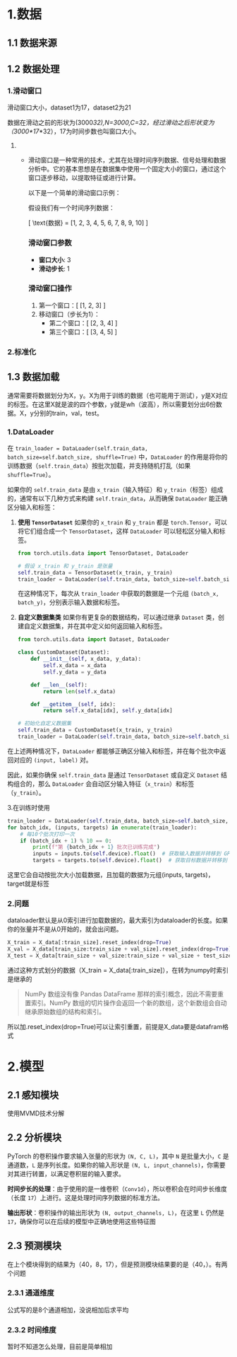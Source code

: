 # 1.数据
## 1.1 数据来源
## 1.2 数据处理
### 1.滑动窗口
滑动窗口大小，dataset1为17，dataset2为21

数据在滑动之前的形状为(3000*32),N=3000,C=32，经过滑动之后形状变为（3000\*17*\*32），17为时间步数也叫窗口大小。

1. - 滑动窗口是一种常用的技术，尤其在处理时间序列数据、信号处理和数据分析中。它的基本思想是在数据集中使用一个固定大小的窗口，通过这个窗口逐步移动，以提取特征或进行计算。

     以下是一个简单的滑动窗口示例：

     假设我们有一个时间序列数据：

     \[ \text{数据} = [1, 2, 3, 4, 5, 6, 7, 8, 9, 10] \]

     ### 滑动窗口参数
     - **窗口大小**: 3
     - **滑动步长**: 1

     ### 滑动窗口操作
     1. 第一个窗口：\[ [1, 2, 3] \]
     2. 移动窗口（步长为1）：
        - 第二个窗口：\[ [2, 3, 4] \]
        - 第三个窗口：\[ [3, 4, 5] \]


### 2.标准化

## 1.3 数据加载

通常需要将数据划分为X，y。X为用于训练的数据（也可能用于测试），y是X对应的标签。在这里X就是波的四个参数，y就是wh（波高），所以需要划分出6份数据。X，y分别的train，val，test。

### 1.DataLoader

在 `train_loader = DataLoader(self.train_data, batch_size=self.batch_size, shuffle=True)` 中，`DataLoader` 的作用是将你的训练数据（`self.train_data`）按批次加载，并支持随机打乱（如果 `shuffle=True`）。

如果你的 `self.train_data` 是由 `x_train`（输入特征）和 `y_train`（标签）组成的，通常有以下几种方式来构建 `self.train_data`，从而确保 `DataLoader` 能正确区分输入和标签：

1. **使用 `TensorDataset`**
   如果你的 `x_train` 和 `y_train` 都是 `torch.Tensor`，可以将它们组合成一个 `TensorDataset`，这样 `DataLoader` 可以轻松区分输入和标签。

   ```python
   from torch.utils.data import TensorDataset, DataLoader
   
   # 假设 x_train 和 y_train 是张量
   self.train_data = TensorDataset(x_train, y_train)
   train_loader = DataLoader(self.train_data, batch_size=self.batch_size, shuffle=True)
   ```

   在这种情况下，每次从 `train_loader` 中获取的数据是一个元组 `(batch_x, batch_y)`，分别表示输入数据和标签。

2. **自定义数据集类**
   如果你有更复杂的数据结构，可以通过继承 `Dataset` 类，创建自定义数据集，并在其中定义如何返回输入和标签。

   ```python
   from torch.utils.data import Dataset, DataLoader
   
   class CustomDataset(Dataset):
       def __init__(self, x_data, y_data):
           self.x_data = x_data
           self.y_data = y_data
   
       def __len__(self):
           return len(self.x_data)
   
       def __getitem__(self, idx):
           return self.x_data[idx], self.y_data[idx]
   
   # 初始化自定义数据集
   self.train_data = CustomDataset(x_train, y_train)
   train_loader = DataLoader(self.train_data, batch_size=self.batch_size, shuffle=True)
   ```

在上述两种情况下，`DataLoader` 都能够正确区分输入和标签，并在每个批次中返回对应的 `(input, label)` 对。

因此，如果你确保 `self.train_data` 是通过 `TensorDataset` 或自定义 `Dataset` 结构组合的，那么 `DataLoader` 会自动区分输入特征（`x_train`）和标签（`y_train`）。

3.在训练时使用

```python
train_loader = DataLoader(self.train_data, batch_size=self.batch_size, shuffle=True)
for batch_idx, (inputs, targets) in enumerate(train_loader):
    # 每10个批次打印一次
    if (batch_idx + 1) % 10 == 0:
        print(f"第 {batch_idx + 1} 批次已训练完成")
        inputs = inputs.to(self.device).float()  # 获取输入数据并转移到 GPU
        targets = targets.to(self.device).float()  # 获取目标数据并转移到 GPU
```

这里它会自动按批次大小加载数据，且加载的数据为元组(inputs, targets)，target就是标签

### 2.问题

dataloader默认是从0索引进行加载数据的，最大索引为dataloader的长度。如果你的张量并不是从0开始的，就会出问题。

```python
X_train = X_data[:train_size].reset_index(drop=True)
X_val = X_data[train_size:train_size + val_size].reset_index(drop=True)
X_test = X_data[train_size + val_size:train_size + val_size + test_size].reset_index(drop=True)
```

通过这种方式划分的数据（X_train = X_data[:train_size]），在转为numpy时索引是继承的

> NumPy 数组没有像 Pandas DataFrame 那样的索引概念，因此不需要重置索引。NumPy 数组的切片操作会返回一个新的数组，这个新数组会自动继承原始数组的结构和索引。

所以加.reset_index(drop=True)可以让索引重置，前提是X_data要是datafram格式

# 2.模型

## 2.1 感知模块
使用MVMD技术分解
## 2.2 分析模块

PyTorch 的卷积操作要求输入张量的形状为 `(N, C, L)`，其中 `N` 是批量大小，`C` 是通道数，`L` 是序列长度。如果你的输入形状是 `(N, L, input_channels)`，你需要对其进行转置，以满足卷积层的输入要求。

**时间步长的处理**：由于使用的是一维卷积（`Conv1d`），所以卷积会在时间步长维度（长度 `17`）上进行。这是处理时间序列数据的标准方法。

**输出形状**：卷积操作的输出形状为 `(N, output_channels, L)`，在这里 `L` 仍然是 `17`，确保你可以在后续的模型中正确地使用这些特征图

## 2.3 预测模块

在上个模块得到的结果为（40，8，17），但是预测模块结果要的是（40，）。有两个问题

### 2.3.1 通道维度

公式写的是8个通道相加，没说相加后求平均

### 2.3.2 时间维度

暂时不知道怎么处理，目前是简单相加